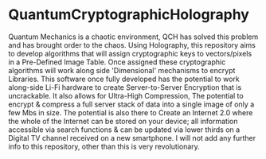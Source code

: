 # QuantumCryptographicHolography
Quantum Mechanics is a chaotic environment, QCH has solved this problem and has brought order to the chaos. Using Holography, this repository aims to develop algorithms that will assign cryptographic keys to vectors/pixels in a Pre-Defined Image Table. Once assigned these cryptographic algorithms will work along side 'Dimensional' mechanisms to encrypt Libraries. This software once fully developed has the potential to work along-side Li-Fi hardware to create Server-to-Server Encryption that is uncrackable. It also allows for Ultra-High Compression, The potential to encrypt &amp; compress a full server stack of data into a single image of only a few Mbs in size. The potential is also there to Create an Internet 2.0 where the whole of the Internet can be stored on your device; all information accessible via search functions &amp; can be updated via lower thirds on a Digital TV channel received on a new smartphone. I will not add any further info to this repository, other than this is very revolutionary.
